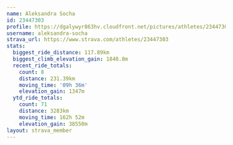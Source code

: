 ```yaml
---
name: Aleksandra Socha
id: 23447303
profile: https://dgalywyr863hv.cloudfront.net/pictures/athletes/23447303/14745546/4/large.jpg
username: aleksandra-socha
strava_url: https://www.strava.com/athletes/23447303
stats:
  biggest_ride_distance: 117.89km
  biggest_climb_elevation_gain: 1840.8m
  recent_ride_totals:
    count: 8
    distance: 231.39km
    moving_time: '09h 36m'
    elevation_gain: 1347m
  ytd_ride_totals:
    count: 71
    distance: 3283km
    moving_time: 162h 52m
    elevation_gain: 38550m
layout: strava_member
--- 
```

